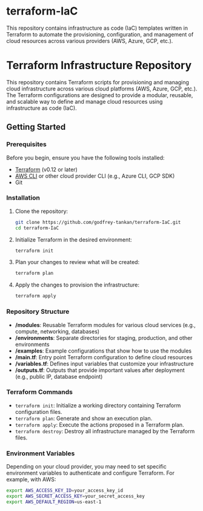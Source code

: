 # terraform-IaC
This repository contains infrastructure as code (IaC) templates written in Terraform to automate the provisioning, configuration, and management of cloud resources across various providers (AWS, Azure, GCP, etc.).

# Terraform Infrastructure Repository

This repository contains Terraform scripts for provisioning and managing cloud infrastructure across various cloud platforms (AWS, Azure, GCP, etc.). The Terraform configurations are designed to provide a modular, reusable, and scalable way to define and manage cloud resources using infrastructure as code (IaC).

## Getting Started

### Prerequisites

Before you begin, ensure you have the following tools installed:

- [Terraform](https://www.terraform.io/downloads.html) (v0.12 or later)
- [AWS CLI](https://docs.aws.amazon.com/cli/latest/userguide/install-cliv2.html) or other cloud provider CLI (e.g., Azure CLI, GCP SDK)
- Git

### Installation

1. Clone the repository:

    ```bash
    git clone https://github.com/godfrey-tankan/terraform-IaC.git
    cd terraform-IaC
    ```

2. Initialize Terraform in the desired environment:

    ```bash
    terraform init
    ```

3. Plan your changes to review what will be created:

    ```bash
    terraform plan
    ```

4. Apply the changes to provision the infrastructure:

    ```bash
    terraform apply
    ```

### Repository Structure

- **/modules**: Reusable Terraform modules for various cloud services (e.g., compute, networking, databases)
- **/environments**: Separate directories for staging, production, and other environments
- **/examples**: Example configurations that show how to use the modules
- **/main.tf**: Entry point Terraform configuration to define cloud resources
- **/variables.tf**: Defines input variables that customize your infrastructure
- **/outputs.tf**: Outputs that provide important values after deployment (e.g., public IP, database endpoint)

### Terraform Commands

- `terraform init`: Initialize a working directory containing Terraform configuration files.
- `terraform plan`: Generate and show an execution plan.
- `terraform apply`: Execute the actions proposed in a Terraform plan.
- `terraform destroy`: Destroy all infrastructure managed by the Terraform files.

### Environment Variables

Depending on your cloud provider, you may need to set specific environment variables to authenticate and configure Terraform. For example, with AWS:

```bash
export AWS_ACCESS_KEY_ID=your_access_key_id
export AWS_SECRET_ACCESS_KEY=your_secret_access_key
export AWS_DEFAULT_REGION=us-east-1
